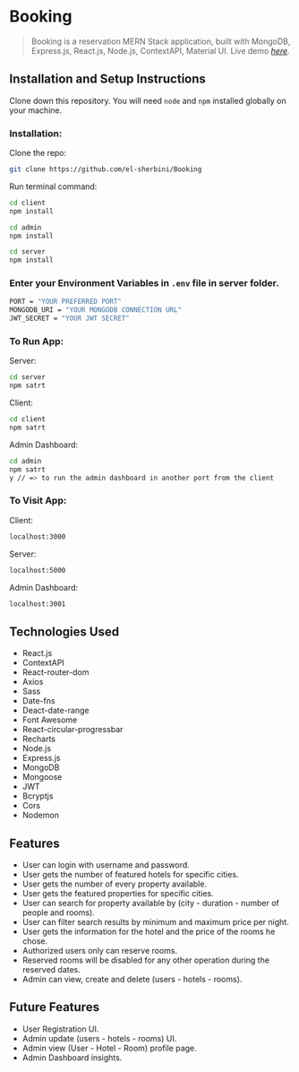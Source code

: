 # Booking

> Booking is a reservation MERN Stack application, built with MongoDB, Express.js, React.js, Node.js, ContextAPI, Material UI.
> Live demo [_here_](https://booking-reservation.netlify.app/).

## Installation and Setup Instructions

Clone down this repository. You will need `node` and `npm` installed globally on your machine.

### Installation:

Clone the repo:

```sh
git clone https://github.com/el-sherbini/Booking
```

Run terminal command:

```sh
cd client
npm install
```

```sh
cd admin
npm install
```

```sh
cd server
npm install
```

### Enter your Environment Variables in `.env` file in server folder.

```sh
PORT = "YOUR PREFERRED PORT"
MONGODB_URI = "YOUR MONGODB CONNECTION URL"
JWT_SECRET = "YOUR JWT SECRET"
```

### To Run App:

Server:
```sh
cd server
npm satrt
```

Client:
```sh
cd client
npm satrt
```

Admin Dashboard:
```sh
cd admin
npm satrt
y // => to run the admin dashboard in another port from the client
```

### To Visit App:

Client:
```sh
localhost:3000
```

Server:
```sh
localhost:5000
```

Admin Dashboard:
```sh
localhost:3001
```

## Technologies Used

- React.js
- ContextAPI
- React-router-dom
- Axios
- Sass
- Date-fns
- Deact-date-range
- Font Awesome
- React-circular-progressbar
- Recharts
- Node.js
- Express.js
- MongoDB
- Mongoose
- JWT
- Bcryptjs
- Cors
- Nodemon

## Features

- User can login with username and password.
- User gets the number of featured hotels for specific cities.
- User gets the number of every property available.
- User gets the featured properties for specific cities.
- User can search for property available by (city - duration - number of people and rooms).
- User can filter search results by minimum and maximum price per night.
- User gets the information for the hotel and the price of the rooms he chose.
- Authorized users only can reserve rooms.
- Reserved rooms will be disabled for any other operation during the reserved dates.
- Admin can view, create and delete (users - hotels - rooms).

## Future Features

- User Registration UI.
- Admin update (users - hotels - rooms) UI.
- Admin view (User - Hotel - Room) profile page.
- Admin Dashboard insights.
